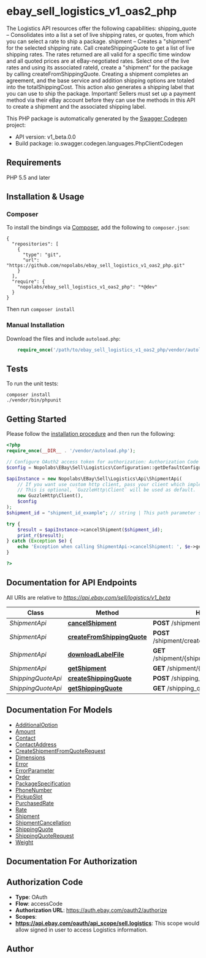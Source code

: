 # ebay_sell_logistics_v1_oas2_php
The Logistics API resources offer the following capabilities: shipping_quote &ndash; Consolidates into a list a set of live shipping rates, or quotes, from which you can select a rate to ship a package. shipment &ndash; Creates a &quot;shipment&quot; for the selected shipping rate. Call createShippingQuote to get a list of live shipping rates. The rates returned are all valid for a specific time window and all quoted prices are at eBay-negotiated rates. Select one of the live rates and using its associated rateId, create a &quot;shipment&quot; for the package by calling createFromShippingQuote. Creating a shipment completes an agreement, and the base service and addition shipping options are totaled into the totalShippingCost. This action also generates a shipping label that you can use to ship the package. Important! Sellers must set up a payment method via their eBay account before they can use the methods in this API to create a shipment and the associated shipping label.

This PHP package is automatically generated by the [Swagger Codegen](https://github.com/swagger-api/swagger-codegen) project:

- API version: v1_beta.0.0
- Build package: io.swagger.codegen.languages.PhpClientCodegen

## Requirements

PHP 5.5 and later

## Installation & Usage
### Composer

To install the bindings via [Composer](http://getcomposer.org/), add the following to `composer.json`:

```
{
  "repositories": [
    {
      "type": "git",
      "url": "https://github.com/nopolabs/ebay_sell_logistics_v1_oas2_php.git"
    }
  ],
  "require": {
    "nopolabs/ebay_sell_logistics_v1_oas2_php": "*@dev"
  }
}
```

Then run `composer install`

### Manual Installation

Download the files and include `autoload.php`:

```php
    require_once('/path/to/ebay_sell_logistics_v1_oas2_php/vendor/autoload.php');
```

## Tests

To run the unit tests:

```
composer install
./vendor/bin/phpunit
```

## Getting Started

Please follow the [installation procedure](#installation--usage) and then run the following:

```php
<?php
require_once(__DIR__ . '/vendor/autoload.php');

// Configure OAuth2 access token for authorization: Authorization Code
$config = Nopolabs\EBay\Sell\Logistics\Configuration::getDefaultConfiguration()->setAccessToken('YOUR_ACCESS_TOKEN');

$apiInstance = new Nopolabs\EBay\Sell\Logistics\Api\ShipmentApi(
    // If you want use custom http client, pass your client which implements `GuzzleHttp\ClientInterface`.
    // This is optional, `GuzzleHttp\Client` will be used as default.
    new GuzzleHttp\Client(),
    $config
);
$shipment_id = "shipment_id_example"; // string | This path parameter specifies the unique eBay-assigned ID of the shipment to be canceled. The shipmentId value is generated and returned by a call to createFromShippingQuote.

try {
    $result = $apiInstance->cancelShipment($shipment_id);
    print_r($result);
} catch (Exception $e) {
    echo 'Exception when calling ShipmentApi->cancelShipment: ', $e->getMessage(), PHP_EOL;
}

?>
```

## Documentation for API Endpoints

All URIs are relative to *https://api.ebay.com/sell/logistics/v1_beta*

Class | Method | HTTP request | Description
------------ | ------------- | ------------- | -------------
*ShipmentApi* | [**cancelShipment**](docs/Api/ShipmentApi.md#cancelshipment) | **POST** /shipment/{shipmentId}/cancel | 
*ShipmentApi* | [**createFromShippingQuote**](docs/Api/ShipmentApi.md#createfromshippingquote) | **POST** /shipment/create_from_shipping_quote | 
*ShipmentApi* | [**downloadLabelFile**](docs/Api/ShipmentApi.md#downloadlabelfile) | **GET** /shipment/{shipmentId}/download_label_file | 
*ShipmentApi* | [**getShipment**](docs/Api/ShipmentApi.md#getshipment) | **GET** /shipment/{shipmentId} | 
*ShippingQuoteApi* | [**createShippingQuote**](docs/Api/ShippingQuoteApi.md#createshippingquote) | **POST** /shipping_quote | 
*ShippingQuoteApi* | [**getShippingQuote**](docs/Api/ShippingQuoteApi.md#getshippingquote) | **GET** /shipping_quote/{shippingQuoteId} | 


## Documentation For Models

 - [AdditionalOption](docs/Model/AdditionalOption.md)
 - [Amount](docs/Model/Amount.md)
 - [Contact](docs/Model/Contact.md)
 - [ContactAddress](docs/Model/ContactAddress.md)
 - [CreateShipmentFromQuoteRequest](docs/Model/CreateShipmentFromQuoteRequest.md)
 - [Dimensions](docs/Model/Dimensions.md)
 - [Error](docs/Model/Error.md)
 - [ErrorParameter](docs/Model/ErrorParameter.md)
 - [Order](docs/Model/Order.md)
 - [PackageSpecification](docs/Model/PackageSpecification.md)
 - [PhoneNumber](docs/Model/PhoneNumber.md)
 - [PickupSlot](docs/Model/PickupSlot.md)
 - [PurchasedRate](docs/Model/PurchasedRate.md)
 - [Rate](docs/Model/Rate.md)
 - [Shipment](docs/Model/Shipment.md)
 - [ShipmentCancellation](docs/Model/ShipmentCancellation.md)
 - [ShippingQuote](docs/Model/ShippingQuote.md)
 - [ShippingQuoteRequest](docs/Model/ShippingQuoteRequest.md)
 - [Weight](docs/Model/Weight.md)


## Documentation For Authorization


## Authorization Code

- **Type**: OAuth
- **Flow**: accessCode
- **Authorization URL**: https://auth.ebay.com/oauth2/authorize
- **Scopes**: 
 - **https://api.ebay.com/oauth/api_scope/sell.logistics**: This scope would allow signed in user to access Logistics information.


## Author




